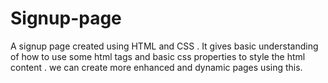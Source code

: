 # Signup-page
A signup page created using HTML and CSS . It gives basic understanding of how to use some html tags and basic css properties to style the html content .  we can create more enhanced and dynamic pages using this. 
